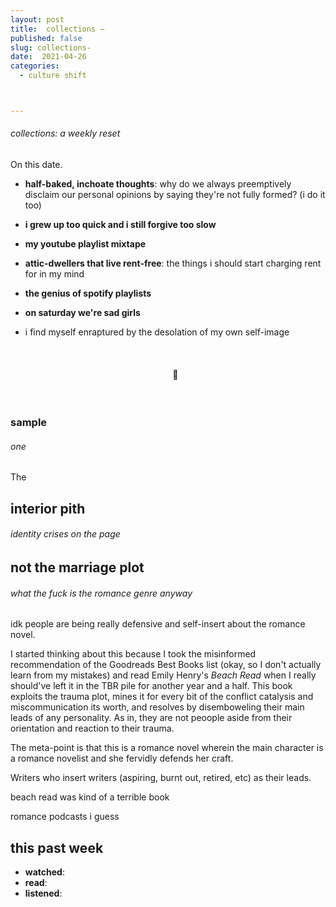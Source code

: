 ```yaml
---
layout: post
title:  collections — 
published: false
slug: collections-
date:  2021-04-26
categories:
  - culture shift



---
```


###### collections: a weekly reset



On this date.

- **half-baked, inchoate thoughts**: why do we always preemptively disclaim our personal opinions by saying they're not fully formed? (i do it too)

- **i grew up too quick and i still forgive too slow**

- **my youtube playlist mixtape**

- **attic-dwellers that live rent-free**: the things i should start charging rent for in my mind

- **the genius of spotify playlists**

- **on saturday we're sad girls**

- i find myself enraptured by the desolation of my own self-image

  

  

  <br />

  <h4 style="text-align:center">💌</h4>

  <!--more-->

  <br/>

### sample

###### one

The 



## interior pith

###### identity crises on the page



## not the marriage plot

###### what the fuck is the romance genre anyway

idk people are being really defensive and self-insert about the romance novel.

I started thinking about this because I took the misinformed recommendation of the Goodreads Best Books list (okay, so I don't actually learn from my mistakes) and read Emily Henry's *Beach Read* when I really should've left it in the TBR pile for another year and a half. This book exploits the trauma plot, mines it for every bit of the conflict catalysis and miscommunication its worth, and resolves by disemboweling their main leads of any personality. As in, they are not peoople aside from their orientation and reaction to their trauma. 

The meta-point is that this is a romance novel wherein the main character is a romance novelist and she fervidly defends her craft.

Writers who insert writers (aspiring, burnt out, retired, etc) as their leads.

beach read was kind of a terrible book

romance podcasts i guess



## this past week

- **watched**: 
- **read**:
- **listened**: